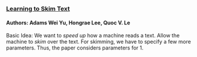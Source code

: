 ### [Learning to Skim Text](http://www.cs.cmu.edu/~weiyu/Adams_Wei_Yu_Homepage_files/acl17cr.pdf)
#### Authors: Adams Wei Yu, Hongrae Lee, Quoc V. Le

Basic Idea:
We want to _speed up_ how a machine reads a text. Allow the machine to _skim_ over the
text. For skimming, we have to specify a few more parameters. Thus, the paper considers
parameters for
1.